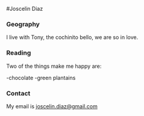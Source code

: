 #Joscelin Diaz
### Geography

I live with Tony, the cochinito bello, we are so in love.

### Reading

Two of the things make me happy are:

-chocolate
-green plantains


### Contact

My email is joscelin.diaz@gmail.com

